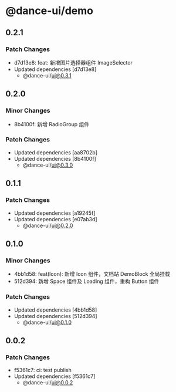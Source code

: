 # @dance-ui/demo

## 0.2.1

### Patch Changes

- d7d13e8: feat: 新增图片选择器组件 ImageSelector
- Updated dependencies [d7d13e8]
  - @dance-ui/ui@0.3.1

## 0.2.0

### Minor Changes

- 8b4100f: 新增 RadioGroup 组件

### Patch Changes

- Updated dependencies [aa8702b]
- Updated dependencies [8b4100f]
  - @dance-ui/ui@0.3.0

## 0.1.1

### Patch Changes

- Updated dependencies [a19245f]
- Updated dependencies [e07ab3d]
  - @dance-ui/ui@0.2.0

## 0.1.0

### Minor Changes

- 4bb1d58: feat(Icon): 新增 Icon 组件，文档站 DemoBlock 全局挂载
- 512d394: 新增 Space 组件及 Loading 组件，重构 Button 组件

### Patch Changes

- Updated dependencies [4bb1d58]
- Updated dependencies [512d394]
  - @dance-ui/ui@0.1.0

## 0.0.2

### Patch Changes

- f5361c7: ci: test publish
- Updated dependencies [f5361c7]
  - @dance-ui/ui@0.0.2
